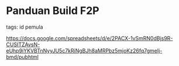 # Panduan Build F2P
tags: id pemula

https://docs.google.com/spreadsheets/d/e/2PACX-1vSmRN0dBjs9R-CUSITZAvsN-eUhp9iYKVBTnNyyJU5c7kRiNgBJh8aMRPbz5mjoKz26fq7gmeIj-bmd/pubhtml